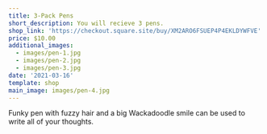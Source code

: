 ```yaml
---
title: 3-Pack Pens
short_description: You will recieve 3 pens.
shop_link: 'https://checkout.square.site/buy/XM2ARO6FSUEP4P4EKLDYWFVE'
price: $10.00
additional_images:
  - images/pen-1.jpg
  - images/pen-2.jpg
  - images/pen-3.jpg
date: '2021-03-16'
template: shop
main_image: images/pen-4.jpg
---
```

Funky pen with fuzzy hair and a big Wackadoodle smile can be used to write all of your thoughts.
